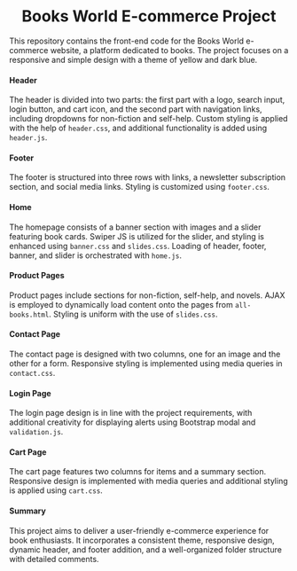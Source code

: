 <h1 align="center">Books World E-commerce Project</h1>

<p>This repository contains the front-end code for the Books World e-commerce website, a platform dedicated to books. The project focuses on a responsive and simple design with a theme of yellow and dark blue.</p>

<h4>Header</h4>

<p>The header is divided into two parts: the first part with a logo, search input, login button, and cart icon, and the second part with navigation links, including dropdowns for non-fiction and self-help. Custom styling is applied with the help of <code>header.css</code>, and additional functionality is added using <code>header.js</code>.</p>

<h4>Footer</h4>

<p>The footer is structured into three rows with links, a newsletter subscription section, and social media links. Styling is customized using <code>footer.css</code>.</p>

<h4>Home</h4>

<p>The homepage consists of a banner section with images and a slider featuring book cards. Swiper JS is utilized for the slider, and styling is enhanced using <code>banner.css</code> and <code>slides.css</code>. Loading of header, footer, banner, and slider is orchestrated with <code>home.js</code>.</p>

<h4>Product Pages</h4>

<p>Product pages include sections for non-fiction, self-help, and novels. AJAX is employed to dynamically load content onto the pages from <code>all-books.html</code>. Styling is uniform with the use of <code>slides.css</code>.</p>

<h4>Contact Page</h4>

<p>The contact page is designed with two columns, one for an image and the other for a form. Responsive styling is implemented using media queries in <code>contact.css</code>.</p>

<h4>Login Page</h4>

<p>The login page design is in line with the project requirements, with additional creativity for displaying alerts using Bootstrap modal and <code>validation.js</code>.</p>

<h4>Cart Page</h4>

<p>The cart page features two columns for items and a summary section. Responsive design is implemented with media queries and additional styling is applied using <code>cart.css</code>.</p>

<h4>Summary</h4>

<p>This project aims to deliver a user-friendly e-commerce experience for book enthusiasts. It incorporates a consistent theme, responsive design, dynamic header, and footer addition, and a well-organized folder structure with detailed comments.</p>
